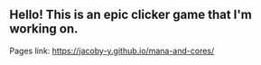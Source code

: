 ## Hello! This is an epic clicker game that I'm working on.


Pages link: https://jacoby-y.github.io/mana-and-cores/
